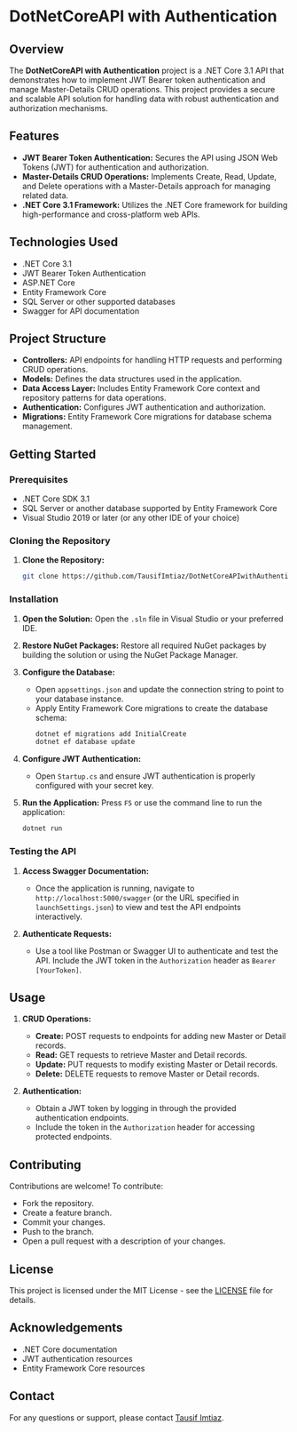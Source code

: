 # DotNetCoreAPI with Authentication

## Overview

The **DotNetCoreAPI with Authentication** project is a .NET Core 3.1 API that demonstrates how to implement JWT Bearer token authentication and manage Master-Details CRUD operations. This project provides a secure and scalable API solution for handling data with robust authentication and authorization mechanisms.

## Features

- **JWT Bearer Token Authentication:** Secures the API using JSON Web Tokens (JWT) for authentication and authorization.
- **Master-Details CRUD Operations:** Implements Create, Read, Update, and Delete operations with a Master-Details approach for managing related data.
- **.NET Core 3.1 Framework:** Utilizes the .NET Core framework for building high-performance and cross-platform web APIs.

## Technologies Used

- .NET Core 3.1
- JWT Bearer Token Authentication
- ASP.NET Core
- Entity Framework Core
- SQL Server or other supported databases
- Swagger for API documentation

## Project Structure

- **Controllers:** API endpoints for handling HTTP requests and performing CRUD operations.
- **Models:** Defines the data structures used in the application.
- **Data Access Layer:** Includes Entity Framework Core context and repository patterns for data operations.
- **Authentication:** Configures JWT authentication and authorization.
- **Migrations:** Entity Framework Core migrations for database schema management.

## Getting Started

### Prerequisites

- .NET Core SDK 3.1
- SQL Server or another database supported by Entity Framework Core
- Visual Studio 2019 or later (or any other IDE of your choice)

### Cloning the Repository

1. **Clone the Repository:**
   ```bash
   git clone https://github.com/TausifImtiaz/DotNetCoreAPIwithAuthentication.git
   ```

### Installation

1. **Open the Solution:**
   Open the `.sln` file in Visual Studio or your preferred IDE.

2. **Restore NuGet Packages:**
   Restore all required NuGet packages by building the solution or using the NuGet Package Manager.

3. **Configure the Database:**
   - Open `appsettings.json` and update the connection string to point to your database instance.
   - Apply Entity Framework Core migrations to create the database schema:
     ```bash
     dotnet ef migrations add InitialCreate
     dotnet ef database update
     ```

4. **Configure JWT Authentication:**
   - Open `Startup.cs` and ensure JWT authentication is properly configured with your secret key.

5. **Run the Application:**
   Press `F5` or use the command line to run the application:
   ```bash
   dotnet run
   ```

### Testing the API

1. **Access Swagger Documentation:**
   - Once the application is running, navigate to `http://localhost:5000/swagger` (or the URL specified in `launchSettings.json`) to view and test the API endpoints interactively.

2. **Authenticate Requests:**
   - Use a tool like Postman or Swagger UI to authenticate and test the API. Include the JWT token in the `Authorization` header as `Bearer [YourToken]`.

## Usage

1. **CRUD Operations:**
   - **Create:** POST requests to endpoints for adding new Master or Detail records.
   - **Read:** GET requests to retrieve Master and Detail records.
   - **Update:** PUT requests to modify existing Master or Detail records.
   - **Delete:** DELETE requests to remove Master or Detail records.

2. **Authentication:**
   - Obtain a JWT token by logging in through the provided authentication endpoints.
   - Include the token in the `Authorization` header for accessing protected endpoints.

## Contributing

Contributions are welcome! To contribute:
- Fork the repository.
- Create a feature branch.
- Commit your changes.
- Push to the branch.
- Open a pull request with a description of your changes.

## License

This project is licensed under the MIT License - see the [LICENSE](LICENSE) file for details.

## Acknowledgements

- .NET Core documentation
- JWT authentication resources
- Entity Framework Core resources

## Contact

For any questions or support, please contact [Tausif Imtiaz](mailto:tausifimtiaz@gmail.com).

